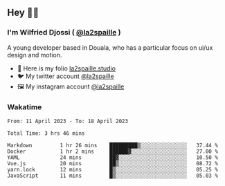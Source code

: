 ## Hey 👋🏾
### I'm Wilfried Djossi ( <a href="https://twitter.com/la2spaille/" target="_blank">@la2spaille</a> )
A young developer based in Douala, who has a particular focus on ui/ux design and motion.

- 🎨 Here is my folio [la2spaille.studio](https://la2spaille.studio/)
- 🐦 My twitter account [@la2spaille](https://twitter.com/la2spaille/)
- 🖼 My instagram account [@la2spaille](https://www.instagram.com/la2spaille/)

### Wakatime
<!--START_SECTION:waka-->

```text
From: 11 April 2023 - To: 18 April 2023

Total Time: 3 hrs 46 mins

Markdown         1 hr 26 mins    █████████▒░░░░░░░░░░░░░░░   37.44 %
Docker           1 hr 2 mins     ██████▓░░░░░░░░░░░░░░░░░░   27.00 %
YAML             24 mins         ██▓░░░░░░░░░░░░░░░░░░░░░░   10.50 %
Vue.js           20 mins         ██▒░░░░░░░░░░░░░░░░░░░░░░   08.72 %
yarn.lock        12 mins         █▒░░░░░░░░░░░░░░░░░░░░░░░   05.25 %
JavaScript       11 mins         █▒░░░░░░░░░░░░░░░░░░░░░░░   05.03 %
```

<!--END_SECTION:waka-->
<!--
**la2spaille/la2spaille** is a ✨ _special_ ✨ repository because its `README.md` (this file) appears on your GitHub profile.

Here are some ideas to get you started:

- 🔭 I’m currently working on ...
- 🌱 I’m currently learning ...
- 👯 I’m looking to collaborate on ...
- 🤔 I’m looking for help with ...
- 💬 Ask me about ...
- 📫 How to reach me: ...
- 😄 Pronouns: ...
- ⚡ Fun fact: ...
-->
